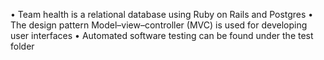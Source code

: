 •	Team health is a relational database using Ruby on Rails and Postgres
•	The design pattern Model–view–controller (MVC) is used for developing user interfaces
• Automated software testing can be found under the test folder

